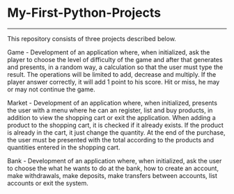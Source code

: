 # My-First-Python-Projects
-----------------------------------------------------------------------------------------------------------------------------------------------------------------------------------
This repository consists of three projects described below.

Game - Development of an application where, when initialized, ask the player to choose the level of difficulty of the game and after that generates and presents, in a random way, a calculation so that the user must type the result. The operations will be limited to add, decrease and multiply. If the player answer correctly, it will add 1 point to his score. Hit or miss, he may or may not continue the game.

Market - Development of an application where, when initialized, presents the user with a menu where he can an register, list and buy products, in addition to view the shopping cart or exit the application. When adding a product to the shopping cart, it is checked if it already exists. If the product is already in the cart, it just change the quantity. At the end of the purchase, the user must be presented with the total according to the products and quantities entered in the shopping cart.

Bank - Development of an application where, when initialized, ask the user to choose the what he wants to do at the bank, how to create an account, make withdrawals, make deposits, make transfers between accounts, list accounts or exit the system.
